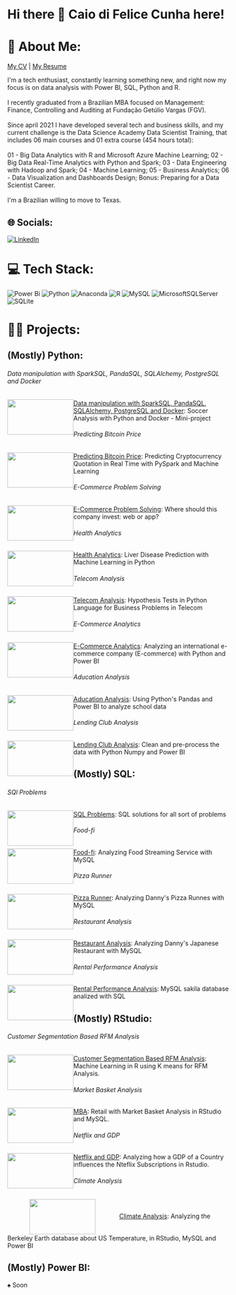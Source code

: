 # Hi there 👋 Caio di Felice Cunha here!

# 💫 About Me:
[My CV](https://1drv.ms/b/s!AgN_sWJ-UsvYhNJju1dFh7phsS-6dg?e=cC7EbR) | [My Resume](https://1drv.ms/b/s!AgN_sWJ-UsvYhNJkh5bw6jsGmPyeXw?e=thzTdX)<br>

I'm a tech enthusiast, constantly learning something new, and right now my focus is on data analysis with Power BI, SQL, Python and R.<br><br>I recently graduated from a Brazilian MBA focused on Management: Finance, Controlling and Auditing at Fundação Getúlio Vargas (FGV).<br><br>Since april 2021 I have developed several tech and business skills, and my current challenge is the Data Science Academy Data Scientist Training, that includes 06 main courses and 01 extra course (454 hours total): <br><br>01 - Big Data Analytics with R and Microsoft Azure Machine Learning; 02 - Big Data Real-Time Analytics with Python and Spark; 03 - Data Engineering with Hadoop and Spark; 04 - Machine Learning; 05 - Business Analytics; 06 - Data Visualization and Dashboards Design; Bonus: Preparing for a Data Scientist Career.<br><br>I'm a Brazilian willing to move to Texas.


## 🌐 Socials:
[![LinkedIn](https://img.shields.io/badge/LinkedIn-%230077B5.svg?logo=linkedin&logoColor=white)](https://linkedin.com/in/caio-felicio-cunha) 

# 💻 Tech Stack:
![Power Bi](https://img.shields.io/badge/power_bi-F2C811?style=for-the-badge&logo=powerbi&logoColor=black) ![Python](https://img.shields.io/badge/python-3670A0?style=for-the-badge&logo=python&logoColor=ffdd54) ![Anaconda](https://img.shields.io/badge/Anaconda-%2344A833.svg?style=for-the-badge&logo=anaconda&logoColor=white) ![R](https://img.shields.io/badge/r-%23276DC3.svg?style=for-the-badge&logo=r&logoColor=white) ![MySQL](https://img.shields.io/badge/mysql-%2300f.svg?style=for-the-badge&logo=mysql&logoColor=white) ![MicrosoftSQLServer](https://img.shields.io/badge/Microsoft%20SQL%20Sever-CC2927?style=for-the-badge&logo=microsoft%20sql%20server&logoColor=white) ![SQLite](https://img.shields.io/badge/sqlite-%2307405e.svg?style=for-the-badge&logo=sqlite&logoColor=white) 

# :scientist: Projects:
## (Mostly) Python:

###### Data manipulation with SparkSQL, PandaSQL, SQLAlchemy, PostgreSQL and Docker
<img src=https://user-images.githubusercontent.com/111542025/235011916-b12132af-e34f-43cb-a321-ad98bbd04661.jpg width="150" height="80" style="float:left"> [Data manipulation with SparkSQL, PandaSQL, SQLAlchemy, PostgreSQL and Docker](https://github.com/Caio-Felice-Cunha/Soccer_Analysis_with_Python_Docker/tree/main): Soccer Analysis with Python and Docker - Mini-project

###### Predicting Bitcoin Price
<img src=https://user-images.githubusercontent.com/111542025/234734544-27c05061-d60e-4f93-87a7-4e5fa1acb85c.png width="150" height="80" style="float:left"> [Predicting Bitcoin Price](https://github.com/Caio-Felice-Cunha/Predicting_Bitcoin_Price/tree/main): Predicting Cryptocurrency Quotation in Real Time with PySpark and Machine Learning

###### E-Commerce Problem Solving
<img src=https://user-images.githubusercontent.com/111542025/233861359-986757f1-96de-49e9-9c1c-36c21ccb6533.jpg width="150" height="80" style="float:left"> [E-Commerce Problem Solving](https://github.com/Caio-Felice-Cunha/E-CommerceProblemSolving): Where should this company invest: web or app?

###### Health Analytics
<img src=https://user-images.githubusercontent.com/111542025/232332768-394a5de2-3303-4a7c-92a8-193bdf8247d6.png width="150" height="80" style="float:left"> [Health Analytics](https://github.com/Caio-Felice-Cunha/HealthAnalytics): Liver Disease Prediction with Machine Learning in Python

###### Telecom Analysis
<img src=https://user-images.githubusercontent.com/111542025/231281124-b31b90f2-cdaa-44cf-bc7d-08c309228490.jpg width="150" height="80" style="float:left"> [Telecom Analysis](https://github.com/Caio-Felice-Cunha/TelecomAnalysis): Hypothesis Tests in Python Language for Business Problems in Telecom

###### E-Commerce Analytics
<img src=https://user-images.githubusercontent.com/111542025/227748719-b52177e7-51c6-4afa-b9e8-56b65812e2d6.png width="150" height="80" style="float:left"> [E-Commerce Analytics](https://github.com/Caio-Felice-Cunha/E-CommerceAnalytics): Analyzing an international e-commerce company (E-commerce) with Python and Power BI

###### Aducation Analysis
<img src=https://user-images.githubusercontent.com/111542025/227364082-d1c31dfe-d467-466f-81a5-34aa085eb175.jpg width="150" height="80" style="float:left"> [Aducation Analysis](https://github.com/Caio-Felice-Cunha/AducationAnalysis): Using Python's Pandas and Power BI to analyze school data

###### Lending Club Analysis
<img src=https://user-images.githubusercontent.com/111542025/226976602-38713a08-415e-4527-b4c3-a02a7d784c47.png width="150" height="80" style="float:left"> [Lending Club Analysis](https://github.com/Caio-Felice-Cunha/LendingClubAnalysis): Clean and pre-process the data with Python Numpy and Power BI

## (Mostly) SQL:
###### SQl Problems
<img src=https://user-images.githubusercontent.com/111542025/233393866-a541aea9-f529-4d72-9998-679a4247f2d4.png width="150" height="80" style="float:left"> [SQL Problems](https://github.com/Caio-Felice-Cunha/SQl_Problems): SQL solutions for all sort of problems

###### Food-fi
<img src=https://user-images.githubusercontent.com/111542025/233793451-6a3a4d15-78b2-45ce-8403-d2d3d52f9c9d.png width="150" height="80" style="float:left"> [Food-fi](https://github.com/Caio-Felice-Cunha/Food-fi/tree/main): Analyzing Food Streaming Service with MySQL

###### Pizza Runner
<img src=https://user-images.githubusercontent.com/111542025/230741077-e444f1e8-b758-4eea-a024-11ca0dd708de.png width="150" height="80" style="float:left"> [Pizza Runner](https://github.com/Caio-Felice-Cunha/PizzaRunner): Analyzing Danny's Pizza Runnes with MySQL

###### Restaurant Analysis
<img src=https://user-images.githubusercontent.com/111542025/230174246-f261edf2-293a-4c96-9158-ae1b5d9a1193.png width="150" height="80" style="float:left"> [Restaurant Analysis](https://github.com/Caio-Felice-Cunha/RestaurantAnalysis): Analyzing Danny's Japanese Restaurant with MySQL

###### Rental Performance Analysis
<img src=https://user-images.githubusercontent.com/111542025/229197103-3829a42c-a8fc-450e-83f8-b5c5dcc4164e.jpg width="150" height="80" style="float:left"> [Rental Performance Analysis](https://github.com/Caio-Felice-Cunha/RentalPerformanceAnalysis): MySQL sakila database analized with SQL

## (Mostly) RStudio:

###### Customer Segmentation Based RFM Analysis
<img src=https://user-images.githubusercontent.com/111542025/234999814-62da9573-f325-4a61-b80f-9bdd7996614f.png width="150" height="80" style="float:left"> [Customer Segmentation Based RFM Analysis](https://github.com/Caio-Felice-Cunha/Customer_Segmentation_Based_RFM_Analysis/tree/main): Machine Learning in R using K means for RFM Analysis. 

###### Market Basket Analysis
<img src=https://user-images.githubusercontent.com/111542025/226118542-f536315b-e479-42be-a613-a846c044e1bb.jpeg width="150" height="80" style="float:left"> [MBA](https://github.com/Caio-Felice-Cunha/MarketBasketAnalysis): Retail with Market Basket Analysis in RStudio and MySQL. 

###### Netflix and GDP
<img src=https://user-images.githubusercontent.com/111542025/226118013-93dc490e-ff12-4085-a454-7a15b8ab774b.png width="150" height="80" style="float:left"> [Netflix and GDP](https://github.com/Caio-Felice-Cunha/Netflix-GDP): Analyzing how a GDP of a Country influences the Nteflix Subscriptions in Rstudio.

###### Climate Analysis
<img src=https://user-images.githubusercontent.com/111542025/226117187-1690642a-bceb-42d4-8a12-3b0bda074cbd.png width="150" height="80" style="vertical-align:middle;margin:0px 50px"> [Climate Analysis](https://github.com/Caio-Felice-Cunha/ClimateAnalysis): Analyzing the Berkeley Earth database about US Temperature, in RStudio, MySQL and Power BI

## (Mostly) Power BI:
&spades; Soon





